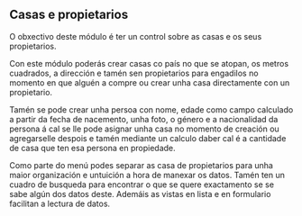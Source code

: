 ## Casas e propietarios

O obxectivo deste módulo é ter un control sobre as casas e os seus propietarios.

Con este módulo poderás crear casas co país no que se atopan, os metros cuadrados, a dirección e tamén sen propietarios para engadilos no momento en que alguén a compre ou crear unha casa directamente con un propietario.

Tamén se pode crear unha persoa con nome, edade como campo calculado a partir da fecha de nacemento, unha foto, o género e a nacionalidad da persona á cal se lle pode asignar unha casa no momento de creación ou agregarselle despois e tamén mediante un calculo daber cal é a cantidade de casa que ten esa persona en propiedade.

Como parte do menú podes separar as casa de propietarios para unha maior organización e untuición a hora de manexar os datos. Tamén ten un cuadro de busqueda para encontrar o que se quere exactamento se se sabe algún dos datos deste. Ademáis as vistas en lista e en formulario facilitan a lectura de datos.
